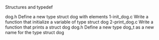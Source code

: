 Structures and typedef


dog.h
Define a new type struct dog with elements
1-init_dog.c 
Write a function that initialize a variable of type struct dog
2-print_dog.c 
Write a function that prints a struct dog
dog.h 
Define a new type dog_t as a new name for the type struct dog
